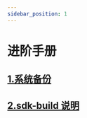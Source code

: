 ```yaml
---
sidebar_position: 1
---
```


# 进阶手册

## [1.系统备份](/advanced-manual/backup)

## [2.sdk-build 说明](/advanced-manual/sdk-build)
